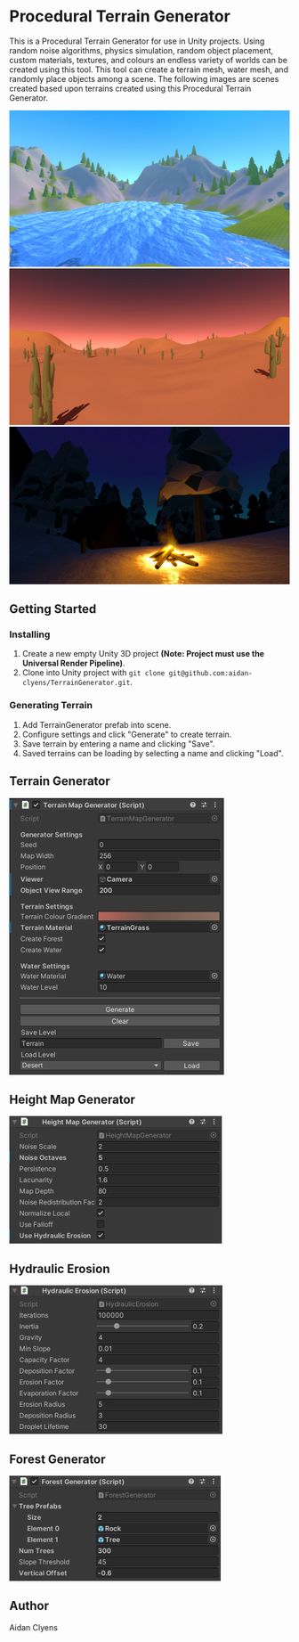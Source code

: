 # Procedural Terrain Generator
This is a Procedural Terrain Generator for use in Unity projects. Using random noise algorithms, physics simulation, random object placement, custom materials, textures, and colours an endless variety of worlds can be created using this tool. This tool can create a terrain mesh, water mesh, and randomly place objects among a scene. The following images are scenes created based upon terrains created using this Procedural Terrain Generator.

![](Images/forest.png)
![](Images/desert.png)
![](Images/campfire.png)

## Getting Started
### Installing
1. Create a new empty Unity 3D project **(Note: Project must use the Universal Render Pipeline)**.
2. Clone into Unity project with `git clone git@github.com:aidan-clyens/TerrainGenerator.git`.

### Generating Terrain
1. Add TerrainGenerator prefab into scene.
2. Configure settings and click "Generate" to create terrain.
3. Save terrain by entering a name and clicking "Save".
4. Saved terrains can be loading by selecting a name and clicking "Load".

## Terrain Generator
![](Images/TerrainGeneratorSettings.png)

## Height Map Generator
![](Images/HeightMapGeneratorSettings.png)

## Hydraulic Erosion
![](Images/HydraulicErosionSettings.png)

## Forest Generator
![](Images/ForestGeneratorSettings.png)


## Author
Aidan Clyens